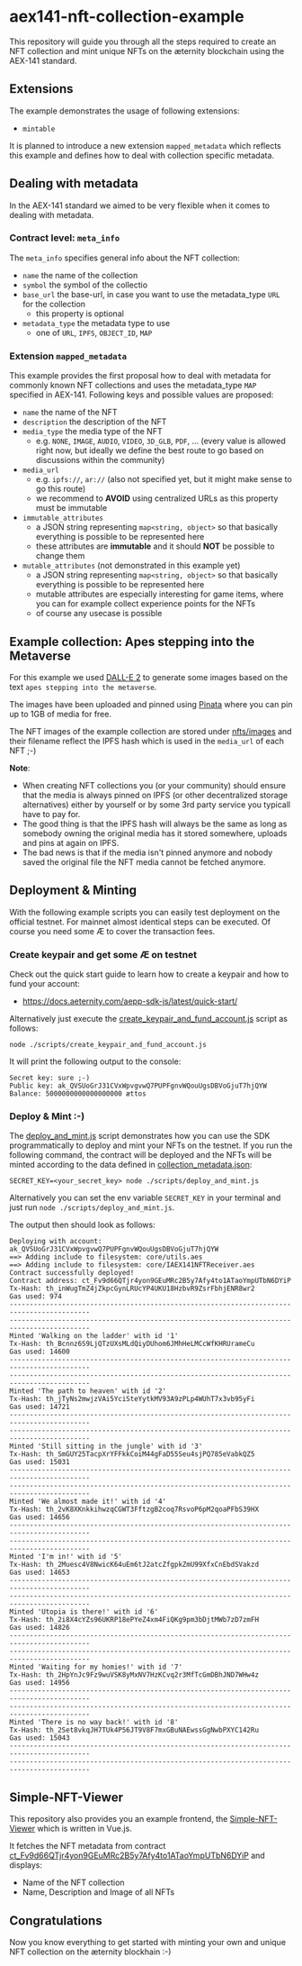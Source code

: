 # aex141-nft-collection-example

This repository will guide you through all the steps required to create an NFT collection and mint unique NFTs on the æternity blockchain using the AEX-141 standard.

## Extensions

The example demonstrates the usage of following extensions:
- `mintable`

It is planned to introduce a new extension `mapped_metadata` which reflects this example and defines how to deal with collection specific metadata.

## Dealing with metadata

In the AEX-141 standard we aimed to be very flexible when it comes to dealing with metadata.

### Contract level: `meta_info`

The `meta_info` specifies general info about the NFT collection:

- `name` the name of the collection
- `symbol` the symbol of the collectio
- `base_url` the base-url, in case you want to use the metadata_type `URL` for the collection
    - this property is optional
- `metadata_type` the metadata type to use
    - one of `URL`, `IPFS`, `OBJECT_ID`, `MAP`

### Extension `mapped_metadata`
This example provides the first proposal how to deal with metadata for commonly known NFT collections and uses the metadata_type `MAP` specified in AEX-141. Following keys and possible values are proposed:

- `name` the name of the NFT
- `description` the description of the NFT
- `media_type` the media type of the NFT
    - e.g. `NONE`, `IMAGE`, `AUDIO`, `VIDEO`, `3D_GLB`, `PDF`, ... (every value is allowed right now, but ideally we define the best route to go based on discussions within the community)
- `media_url`
    - e.g. `ipfs://`, `ar://` (also not specified yet, but it might make sense to go this route)
    - we recommend to **AVOID** using centralized URLs as this property must be immutable
- `immutable_attributes`
    - a JSON string representing `map<string, object>` so that basically everything is possible to be represented here
    - these attributes are **immutable** and it should **NOT** be possible to change them
- `mutable_attributes` (not demonstrated in this example yet)
    - a JSON string representing `map<string, object>` so that basically everything is possible to be represented here
    - mutable attributes are especially interesting for game items, where you can for example collect experience points for the NFTs
    - of course any usecase is possible

## Example collection: Apes stepping into the Metaverse

For this example we used [DALL-E 2](https://openai.com/dall-e-2) to generate some images based on the text `apes stepping into the metaverse`.

The images have been uploaded and pinned using [Pinata](https://www.pinata.cloud) where you can pin up to 1GB of media for free.

The NFT images of the example collection are stored under [nfts/images](./nfts/images) and their filename reflect the IPFS hash which is used in the `media_url` of each NFT ;-)

**Note**:

- When creating NFT collections you (or your community) should ensure that the media is always pinned on IPFS (or other decentralized storage alternatives) either by yourself or by some 3rd party service you typicall have to pay for.
- The good thing is that the IPFS hash will always be the same as long as somebody owning the original media has it stored somewhere, uploads and pins at again on IPFS.
- The bad news is that if the media isn't pinned anymore and nobody saved the original file the NFT media cannot be fetched anymore.

## Deployment & Minting

With the following example scripts you can easily test deployment on the official testnet. For mainnet almost identical steps can be executed. Of course you need some Æ to cover the transaction fees.

### Create keypair and get some Æ on testnet
Check out the quick start guide to learn how to create a keypair and how to fund your account:

- https://docs.aeternity.com/aepp-sdk-js/latest/quick-start/

Alternatively just execute the [create_keypair_and_fund_account.js](./scripts/create_keypair_and_fund_account.js) script as follows:

`node ./scripts/create_keypair_and_fund_account.js`

It will print the following output to the console:

```
Secret key: sure ;-)
Public key: ak_QVSUoGrJ31CVxWpvgvwQ7PUPFgnvWQouUgsDBVoGjuT7hjQYW
Balance: 5000000000000000000 ættos
```

### Deploy & Mint :-)
The [deploy_and_mint.js](./scripts/deploy_and_mint.js) script demonstrates how you can use the SDK programmatically to deploy and mint your NFTs on the testnet. If you run the following command, the contract will be deployed and the NFTs will be minted according to the data defined in [collection_metadata.json](./nfts/collection_metadata.json):

`SECRET_KEY=<your_secret_key> node ./scripts/deploy_and_mint.js`

Alternatively you can set the env variable `SECRET_KEY` in your terminal and just run `node ./scripts/deploy_and_mint.js`.

The output then should look as follows:

```
Deploying with account: ak_QVSUoGrJ31CVxWpvgvwQ7PUPFgnvWQouUgsDBVoGjuT7hjQYW
==> Adding include to filesystem: core/utils.aes
==> Adding include to filesystem: core/IAEX141NFTReceiver.aes
Contract successfully deployed!
Contract address: ct_Fv9d66QTjr4yon9GEuMRc2B5y7Afy4to1ATaoYmpUTbN6DYiP
Tx-Hash: th_inWugTmZ4jZkpcGynLRUcYP4UKU18HzbvR9ZsrFbhjENR8wr2
Gas used: 974
------------------------------------------------------------------------------------------
------------------------------------------------------------------------------------------
Minted 'Walking on the ladder' with id '1'
Tx-Hash: th_Bcnnz6S9LjQTzUXsMLdQiyDUhom6JMhHeLMCcWfKHRUrameCu
Gas used: 14600
------------------------------------------------------------------------------------------
------------------------------------------------------------------------------------------
Minted 'The path to heaven' with id '2'
Tx-Hash: th_jTyNs2mwjzVAi5YciSteYytkMV93A9zPLp4WUhT7x3vb95yFi
Gas used: 14721
------------------------------------------------------------------------------------------
------------------------------------------------------------------------------------------
Minted 'Still sitting in the jungle' with id '3'
Tx-Hash: th_SmGUY25TacpXrYFFkkCoiM44gFaD55Seu4sjPQ785eVabkQZ5
Gas used: 15031
------------------------------------------------------------------------------------------
------------------------------------------------------------------------------------------
Minted 'We almost made it!' with id '4'
Tx-Hash: th_2vK8XKnkkihwzqCGWT3FftzgB2coq7RsvoP6pM2qoaPFbS39HX
Gas used: 14656
------------------------------------------------------------------------------------------
------------------------------------------------------------------------------------------
Minted 'I'm in!' with id '5'
Tx-Hash: th_2Muesc4V8NwicK64uEm6tJ2atcZfgpkZmU99XfxCnEbdSVakzd
Gas used: 14653
------------------------------------------------------------------------------------------
------------------------------------------------------------------------------------------
Minted 'Utopia is there!' with id '6'
Tx-Hash: th_2i8X4cYZs96UKRP18ePYeZ4xm4FiQKg9pm3bDjtMWb7zD7zmFH
Gas used: 14826
------------------------------------------------------------------------------------------
------------------------------------------------------------------------------------------
Minted 'Waiting for my homies!' with id '7'
Tx-Hash: th_2HpYnJc9Fz9wuVSK8yMxNV7HzKCvq2r3MfTcGmDBhJND7WHw4z
Gas used: 14956
------------------------------------------------------------------------------------------
------------------------------------------------------------------------------------------
Minted 'There is no way back!' with id '8'
Tx-Hash: th_2Set8vkqJH7TUk4P56JT9V8F7mxGBuNAEwssGgNwbPXYC142Ru
Gas used: 15043
------------------------------------------------------------------------------------------
------------------------------------------------------------------------------------------
```

## Simple-NFT-Viewer
This repository also provides you an example frontend, the [Simple-NFT-Viewer](./simple-nft-viewer) which is written in Vue.js.

It fetches the NFT metadata from contract [ct_Fv9d66QTjr4yon9GEuMRc2B5y7Afy4to1ATaoYmpUTbN6DYiP](https://explorer.testnet.aeternity.io/contracts/transactions/ct_Fv9d66QTjr4yon9GEuMRc2B5y7Afy4to1ATaoYmpUTbN6DYiP) and displays:
 - Name of the NFT collection
 - Name, Description and Image of all NFTs

## Congratulations
Now you know everything to get started with minting your own and unique NFT collection on the æternity blockhain :-)